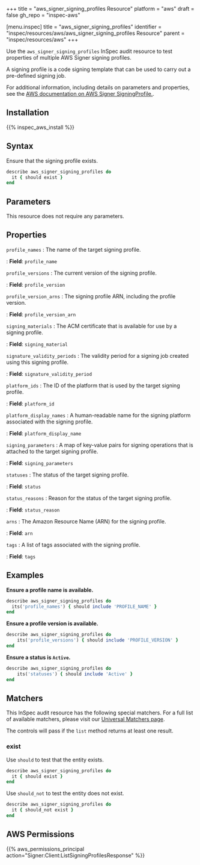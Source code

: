 +++
title = "aws_signer_signing_profiles Resource"
platform = "aws"
draft = false
gh_repo = "inspec-aws"

[menu.inspec]
title = "aws_signer_signing_profiles"
identifier = "inspec/resources/aws/aws_signer_signing_profiles Resource"
parent = "inspec/resources/aws"
+++

Use the `aws_signer_signing_profiles` InSpec audit resource to test properties of multiple AWS Signer signing profiles.

A signing profile is a code signing template that can be used to carry out a pre-defined signing job.

For additional information, including details on parameters and properties, see the [AWS documentation on AWS Signer SigningProfile.](https://docs.aws.amazon.com/AWSCloudFormation/latest/UserGuide/aws-resource-signer-signingprofile.html).

## Installation

{{% inspec_aws_install %}}

## Syntax

Ensure that the signing profile exists.

```ruby
describe aws_signer_signing_profiles do
  it { should exist }
end
```

## Parameters

This resource does not require any parameters.

## Properties

`profile_names`
: The name of the target signing profile.

: **Field**: `profile_name`

`profile_versions`
: The current version of the signing profile.

: **Field**: `profile_version`

`profile_version_arns`
: The signing profile ARN, including the profile version.

: **Field**: `profile_version_arn`

`signing_materials`
: The ACM certificate that is available for use by a signing profile.

: **Field**: `signing_material`

`signature_validity_periods`
: The validity period for a signing job created using this signing profile.

: **Field**: `signature_validity_period`

`platform_ids`
: The ID of the platform that is used by the target signing profile.

: **Field**: `platform_id`

`platform_display_names`
: A human-readable name for the signing platform associated with the signing profile.

: **Field**: `platform_display_name`

`signing_parameters`
: A map of key-value pairs for signing operations that is attached to the target signing profile.

: **Field**: `signing_parameters`

`statuses`
: The status of the target signing profile.

: **Field**: `status`

`status_reasons`
: Reason for the status of the target signing profile.

: **Field**: `status_reason`

`arns`
: The Amazon Resource Name (ARN) for the signing profile.

: **Field**: `arn`

`tags`
: A list of tags associated with the signing profile.

: **Field**: `tags`

## Examples

**Ensure a profile name is available.**

```ruby
describe aws_signer_signing_profiles do
  its('profile_names') { should include 'PROFILE_NAME' }
end
```

**Ensure a profile version is available.**

```ruby
describe aws_signer_signing_profiles do
    its('profile_versions') { should include 'PROFILE_VERSION' }
end
```

**Ensure a status is `Active`.**

```ruby
describe aws_signer_signing_profiles do
    its('statuses') { should include 'Active' }
end
```

## Matchers

This InSpec audit resource has the following special matchers. For a full list of available matchers, please visit our [Universal Matchers page](https://www.inspec.io/docs/reference/matchers/).

The controls will pass if the `list` method returns at least one result.

### exist

Use `should` to test that the entity exists.

```ruby
describe aws_signer_signing_profiles do
  it { should exist }
end
```

Use `should_not` to test the entity does not exist.

```ruby
describe aws_signer_signing_profiles do
  it { should_not exist }
end
```

## AWS Permissions

{{% aws_permissions_principal action="Signer:Client:ListSigningProfilesResponse" %}}
